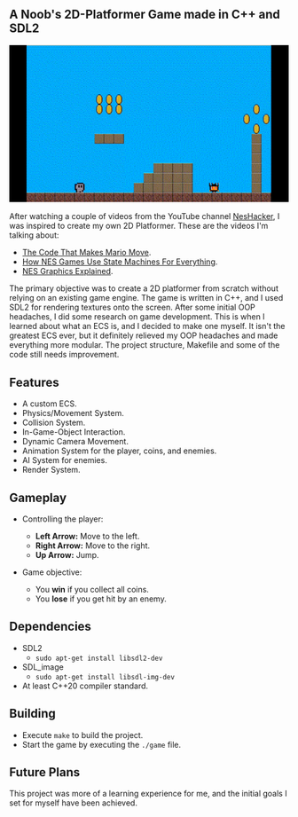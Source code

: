 ## A Noob's 2D-Platformer Game made in C++ and SDL2
![Gameplay Example](gameplay_example.GIF)

After watching a couple of videos from the YouTube channel
[NesHacker](https://www.youtube.com/@NesHacker), I was inspired to create my own
2D Platformer. These are the videos I'm talking about:
- [The Code That Makes Mario Move](https://www.youtube.com/watch?v=ZuKIUjw_tNU).
- [How NES Games Use State Machines For Everything](https://www.youtube.com/watch?v=8lZ53Sx5oc0).
- [NES Graphics Explained](https://www.youtube.com/watch?v=7Co_8dC2zb8).

The primary objective was to create a 2D platformer from scratch without relying
on an existing game engine. The game is written in C++, and I used SDL2 for
rendering textures onto the screen. After some initial OOP headaches, I did some
research on game development. This is when I learned about what an ECS is, and I
decided to make one myself. It isn't the greatest ECS ever, but it definitely
relieved my OOP headaches and made everything more modular. The project
structure, Makefile and some of the code still needs improvement.

## Features
- A custom ECS.
- Physics/Movement System.
- Collision System.
- In-Game-Object Interaction.
- Dynamic Camera Movement.
- Animation System for the player, coins, and enemies.
- AI System for enemies.
- Render System.

## Gameplay
- Controlling the player:
  - **Left Arrow:** Move to the left.
  - **Right Arrow:** Move to the right.
  - **Up Arrow:** Jump.

- Game objective:
  - You **win** if you collect all coins.
  - You **lose** if you get hit by an enemy.

## Dependencies
- SDL2
   - ``sudo apt-get install libsdl2-dev``
- SDL\_image
   - ``sudo apt-get install libsdl-img-dev``
- At least C++20 compiler standard.

## Building
- Execute ``make`` to build the project.
- Start the game by executing the `./game` file.

## Future Plans
This project was more of a learning experience for me, and the initial goals I
set for myself have been achieved.

